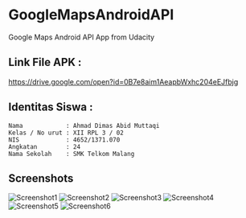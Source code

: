 # GoogleMapsAndroidAPI
Google Maps Android API App from Udacity

## Link File APK : 
https://drive.google.com/open?id=0B7e8aim1AeapbWxhc204eEJfbjg

## Identitas Siswa :
    Nama            : Ahmad Dimas Abid Muttaqi
    Kelas / No urut : XII RPL 3 / 02
    NIS             : 4652/1371.070
    Angkatan        : 24
    Nama Sekolah    : SMK Telkom Malang
    
## Screenshots

![Screenshot1](https://user-images.githubusercontent.com/22099413/31693968-a8313d3a-b3cb-11e7-864d-6c32efe67f10.png) ![Screenshot2](https://user-images.githubusercontent.com/22099413/31694010-ea285e6c-b3cb-11e7-9bc7-59291fc02bd6.png) ![Screenshot3](https://user-images.githubusercontent.com/22099413/31694023-096499da-b3cc-11e7-835a-5661df6e0507.png)
![Screenshot4](https://user-images.githubusercontent.com/22099413/31694050-34c279bc-b3cc-11e7-8f9a-be3bb0b51416.png) ![Screenshot5](https://user-images.githubusercontent.com/22099413/31694061-4cbe52ca-b3cc-11e7-80d6-1e4b578481d7.png) ![Screenshot6](https://user-images.githubusercontent.com/22099413/31694074-6676d3e0-b3cc-11e7-9e98-704816a51449.png)
